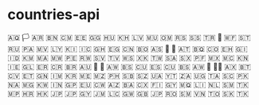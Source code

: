 # countries-api
 🇦🇶 🏳 🇦🇷 🇧🇳 🇨🇲 🇪🇪 🇬🇬 🇭🇺 🇰🇭 🇱🇻 🇲🇺 🇴🇲 🇷🇸 🇸🇸 🇹🇷 🏴󠁧󠁢󠁷󠁬󠁳󠁿 🇼🇫 🇸🇹 🇷🇺 🇵🇦 🇲🇻 🇱🇾 🇰🇮 🇮🇨 🇬🇭 🇪🇬 🇨🇳 🇧🇴 🇦🇸 🏴 🏁 🇦🇹 🇧🇶 🇨🇴 🇪🇭 🇬🇮 🇮🇩 🇰🇲 🇲🇦 🇲🇼 🇵🇪 🇷🇼 🇸🇻 🇹🇻 🇼🇸 🇽🇰 🇹🇼 🇸🇦 🇸🇽 🇵🇫 🇲🇽 🇲🇨 🇰🇳 🇮🇪 🇬🇱 🇪🇷 🇨🇷 🇧🇷 🇦🇺 🚩 🎌 🇦🇼 🇧🇸 🇨🇺 🇪🇸 🇨🇺 🇧🇸 🇦🇼 🎌 🏴‍☠️ 🇦🇽 🇧🇹 🇨🇻 🇪🇹 🇬🇳 🇮🇲 🇰🇷 🇲🇪 🇲🇿 🇵🇭 🇸🇧 🇸🇿 🇺🇦 🇾🇹 🇿🇦 🇺🇬 🇹🇦 🇸🇨 🇵🇰 🇳🇦 🇲🇬 🇰🇼 🇮🇳 🇬🇵 🇪🇺 🇨🇼 🇦🇿 🇧🇦 🇨🇽 🇫🇮 🇬🇾 🇲🇶 🇱🇮 🇳🇱 🇸🇲 🇹🇰 🇲🇵 🇭🇷 🇭🇰 🇯🇵 🇯🇵 🇬🇾 🇯🇲 🇱🇨 🇬🇼 🇬🇧 🇯🇵 🇷🇴 🇸🇲 🇻🇳 🇹🇴 🇸🇰 🇹🇰
